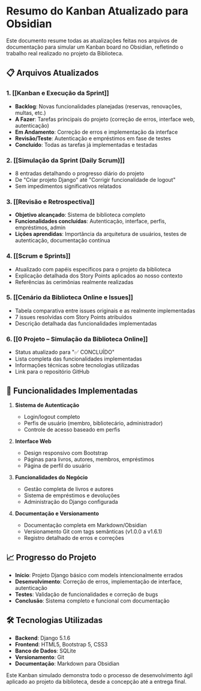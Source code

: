 # Resumo do Kanban Atualizado para Obsidian

Este documento resume todas as atualizações feitas nos arquivos de documentação para simular um Kanban board no Obsidian, refletindo o trabalho real realizado no projeto da Biblioteca.

## 📋 Arquivos Atualizados

### 1. [[Kanban e Execução da Sprint]]
- **Backlog**: Novas funcionalidades planejadas (reservas, renovações, multas, etc.)
- **A Fazer**: Tarefas principais do projeto (correção de erros, interface web, autenticação)
- **Em Andamento**: Correção de erros e implementação da interface
- **Revisão/Teste**: Autenticação e empréstimos em fase de testes
- **Concluído**: Todas as tarefas já implementadas e testadas

### 2. [[Simulação da Sprint (Daily Scrum)]]
- 8 entradas detalhando o progresso diário do projeto
- De "Criar projeto Django" até "Corrigir funcionalidade de logout"
- Sem impedimentos significativos relatados

### 3. [[Revisão e Retrospectiva]]
- **Objetivo alcançado**: Sistema de biblioteca completo
- **Funcionalidades concluídas**: Autenticação, interface, perfis, empréstimos, admin
- **Lições aprendidas**: Importância da arquitetura de usuários, testes de autenticação, documentação contínua

### 4. [[Scrum e Sprints]]
- Atualizado com papéis específicos para o projeto da biblioteca
- Explicação detalhada dos Story Points aplicados ao nosso contexto
- Referências às cerimônias realmente realizadas

### 5. [[Cenário da Biblioteca Online e Issues]]
- Tabela comparativa entre issues originais e as realmente implementadas
- 7 issues resolvidas com Story Points atribuídos
- Descrição detalhada das funcionalidades implementadas

### 6. [[0 Projeto – Simulação da Biblioteca Online]]
- Status atualizado para "✅ CONCLUÍDO"
- Lista completa das funcionalidades implementadas
- Informações técnicas sobre tecnologias utilizadas
- Link para o repositório GitHub

## 🎯 Funcionalidades Implementadas

1. **Sistema de Autenticação**
   - Login/logout completo
   - Perfis de usuário (membro, bibliotecário, administrador)
   - Controle de acesso baseado em perfis

2. **Interface Web**
   - Design responsivo com Bootstrap
   - Páginas para livros, autores, membros, empréstimos
   - Página de perfil do usuário

3. **Funcionalidades do Negócio**
   - Gestão completa de livros e autores
   - Sistema de empréstimos e devoluções
   - Administração do Django configurada

4. **Documentação e Versionamento**
   - Documentação completa em Markdown/Obsidian
   - Versionamento Git com tags semânticas (v1.0.0 a v1.6.1)
   - Registro detalhado de erros e correções

## 📈 Progresso do Projeto

- **Início**: Projeto Django básico com models intencionalmente errados
- **Desenvolvimento**: Correção de erros, implementação de interface, autenticação
- **Testes**: Validação de funcionalidades e correção de bugs
- **Conclusão**: Sistema completo e funcional com documentação

## 🛠️ Tecnologias Utilizadas

- **Backend**: Django 5.1.6
- **Frontend**: HTML5, Bootstrap 5, CSS3
- **Banco de Dados**: SQLite
- **Versionamento**: Git
- **Documentação**: Markdown para Obsidian

Este Kanban simulado demonstra todo o processo de desenvolvimento ágil aplicado ao projeto da biblioteca, desde a concepção até a entrega final.
